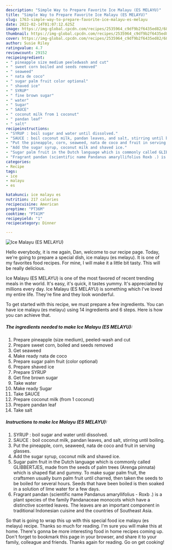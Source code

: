 ```yaml
---
description: "Simple Way to Prepare Favorite Ice Malayu (ES MELAYU)"
title: "Simple Way to Prepare Favorite Ice Malayu (ES MELAYU)"
slug: 1763-simple-way-to-prepare-favorite-ice-malayu-es-melayu
date: 2022-02-14T01:07:12.625Z
image: https://img-global.cpcdn.com/recipes/2535964_c9df9b2f6435ed82/680x482cq70/ice-malayu-es-melayu-recipe-main-photo.jpg
thumbnail: https://img-global.cpcdn.com/recipes/2535964_c9df9b2f6435ed82/680x482cq70/ice-malayu-es-melayu-recipe-main-photo.jpg
cover: https://img-global.cpcdn.com/recipes/2535964_c9df9b2f6435ed82/680x482cq70/ice-malayu-es-melayu-recipe-main-photo.jpg
author: Susie Riley
ratingvalue: 4.7
reviewcount: 29152
recipeingredient:
- " pineapple size medium peeledwash and cut"
- " sweet corn boiled and seeds removed"
- " seaweed"
- " nata de coco"
- " sugar palm fruit color optional"
- " shaved ice"
- " SYRUP"
- " fine brown sugar"
- " water"
- " Sugar"
- " SAUCE"
- " coconut milk from 1 coconut"
- " pandan leaf"
- " salt"
recipeinstructions:
- "SYRUP : boil sugar and water until dissolved."
- "SAUCE : boil coconut milk, pandan leaves, and salt, stirring until boiling."
- "Put the pineapple, corn, seaweed, nata de coco and fruit in serving glasses."
- "Add the sugar syrup, coconut milk and shaved ice."
- "Sugar palm fruit in the Dutch language which is commonly called GLIBBERTJES, made ​​from the seeds of palm trees (Arenga pinnata) which is shaped flat and gummy. To make sugar palm fruit, the craftsmen usually burn palm fruit until charred, then taken the seeds to be boiled for several hours. Seeds that have been boiled is then soaked in a solution of lime water for a few days."
- "Fragrant pandan (scientific name Pandanus amaryllifolius Roxb .) is a plant species of the family Pandanaceae monocots which have a distinctive scented leaves. The leaves are an important component in traditional Indonesian cuisine and the countries of Southeast Asia."
categories:
- Recipe
tags:
- ice
- malayu
- es

katakunci: ice malayu es 
nutrition: 217 calories
recipecuisine: American
preptime: "PT36M"
cooktime: "PT41M"
recipeyield: "1"
recipecategory: Dinner

---
```



![Ice Malayu (ES MELAYU)](https://img-global.cpcdn.com/recipes/2535964_c9df9b2f6435ed82/680x482cq70/ice-malayu-es-melayu-recipe-main-photo.jpg)

Hello everybody, it is me again, Dan, welcome to our recipe page. Today, we're going to prepare a special dish, ice malayu (es melayu). It is one of my favorites food recipes. For mine, I will make it a little bit tasty. This will be really delicious.



Ice Malayu (ES MELAYU) is one of the most favored of recent trending meals in the world. It's easy, it's quick, it tastes yummy. It's appreciated by millions every day. Ice Malayu (ES MELAYU) is something which I've loved my entire life. They're fine and they look wonderful.


To get started with this recipe, we must prepare a few ingredients. You can have ice malayu (es melayu) using 14 ingredients and 6 steps. Here is how you can achieve that.

<!--inarticleads1-->

##### The ingredients needed to make Ice Malayu (ES MELAYU):

1. Prepare  pineapple (size medium), peeled-wash and cut
1. Prepare  sweet corn, boiled and seeds removed
1. Get  seaweed
1. Make ready  nata de coco
1. Prepare  sugar palm fruit (color optional)
1. Prepare  shaved ice
1. Prepare  SYRUP
1. Get  fine brown sugar
1. Take  water
1. Make ready  Sugar
1. Take  SAUCE
1. Prepare  coconut milk (from 1 coconut)
1. Prepare  pandan leaf
1. Take  salt




<!--inarticleads2-->

##### Instructions to make Ice Malayu (ES MELAYU):

1. SYRUP : boil sugar and water until dissolved.
1. SAUCE : boil coconut milk, pandan leaves, and salt, stirring until boiling.
1. Put the pineapple, corn, seaweed, nata de coco and fruit in serving glasses.
1. Add the sugar syrup, coconut milk and shaved ice.
1. Sugar palm fruit in the Dutch language which is commonly called GLIBBERTJES, made ​​from the seeds of palm trees (Arenga pinnata) which is shaped flat and gummy. To make sugar palm fruit, the craftsmen usually burn palm fruit until charred, then taken the seeds to be boiled for several hours. Seeds that have been boiled is then soaked in a solution of lime water for a few days.
1. Fragrant pandan (scientific name Pandanus amaryllifolius - Roxb .) is a plant species of the family Pandanaceae monocots which have a distinctive scented leaves. The leaves are an important component in traditional Indonesian cuisine and the countries of Southeast Asia.




So that is going to wrap this up with this special food ice malayu (es melayu) recipe. Thanks so much for reading. I'm sure you will make this at home. There's gonna be more interesting food in home recipes coming up. Don't forget to bookmark this page in your browser, and share it to your family, colleague and friends. Thanks again for reading. Go on get cooking!
